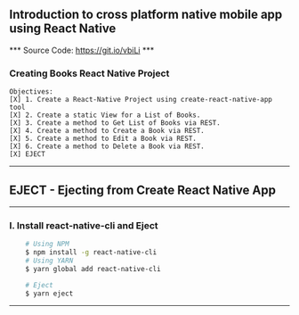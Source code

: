 ## Introduction to cross platform native mobile app using React Native

*** Source Code: https://git.io/vbiLi ***

### Creating Books React Native Project

    Objectives:
    [X] 1. Create a React-Native Project using create-react-native-app tool
    [X] 2. Create a static View for a List of Books.
    [X] 3. Create a method to Get List of Books via REST.
    [X] 4. Create a method to Create a Book via REST.
    [X] 5. Create a method to Edit a Book via REST.
    [X] 6. Create a method to Delete a Book via REST.
    [X] EJECT

---

## EJECT - Ejecting from Create React Native App
---

### I. Install react-native-cli and Eject
```bash
    # Using NPM
    $ npm install -g react-native-cli
    # Using YARN
    $ yarn global add react-native-cli

    # Eject
    $ yarn eject
```
---
